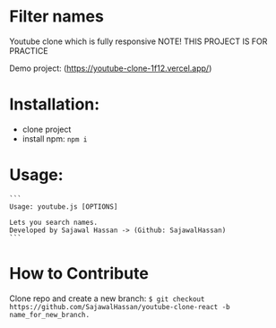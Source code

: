 # Filter names

Youtube clone which is fully responsive
NOTE! THIS PROJECT IS FOR PRACTICE

Demo project: (https://youtube-clone-1f12.vercel.app/)

# Installation:
   - clone project
   - install npm: ```npm i```

# Usage:
    ```
    Usage: youtube.js [OPTIONS]

    Lets you search names.
    Developed by Sajawal Hassan -> (Github: SajawalHassan)
    ```
    
# How to Contribute
Clone repo and create a new branch: ```$ git checkout https://github.com/SajawalHassan/youtube-clone-react -b name_for_new_branch.```
